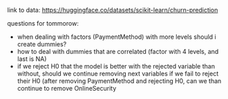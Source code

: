 link to data:
https://huggingface.co/datasets/scikit-learn/churn-prediction

questions for tommorow:
- when dealing with factors (PaymentMethod) with more levels should i create dummies?
- how to deal with dummies that are correlated (factor with 4 levels, and last is NA)
- if we reject H0 that the model is better with the rejected variable than without, should we continue removing next variables if we fail to reject their H0
  (after removing PaymentMethod and rejecting H0, can we than continue to remove OnlineSecurity
